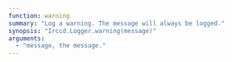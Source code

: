```yaml
---
function: warning
summary: "Log a warning. The message will always be logged."
synopsis: "Irccd.Logger.warning(message)"
arguments:
  - "message, the message."
---
```

